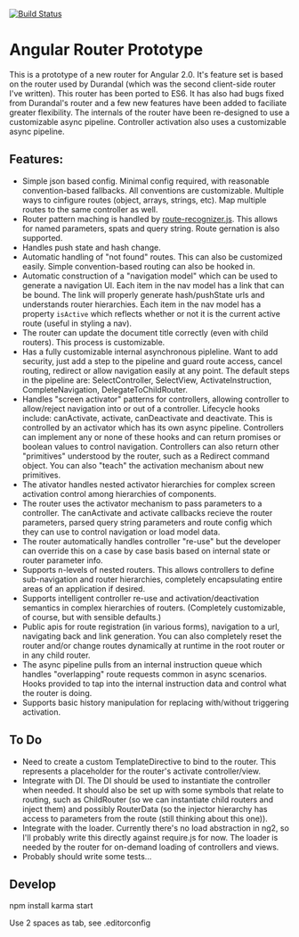 [![Build Status](https://travis-ci.org/angular/templating.png?branch=master)](https://travis-ci.org/angular/templating)

# Angular Router Prototype

This is a prototype of a new router for Angular 2.0. It's feature set is based on the router used by Durandal (which was the second client-side router I've written). This router has been ported to ES6. It has also had bugs fixed from Durandal's router and a few new features have been added to faciliate greater flexibility. The internals of the router have been re-designed to use a customizable async pipeline. Controller activation also uses a customizable async pipeline.

## Features:

* Simple json based config. Minimal config required, with reasonable convention-based fallbacks. All conventions are customizable. Multiple ways to cinfigure routes (object, arrays, strings, etc). Map multiple routes to the same controller as well.
* Router pattern maching is handled by [route-recognizer.js](https://github.com/tildeio/route-recognizer). This allows for named parameters, spats and query string. Route gernation is also supported.
* Handles push state and hash change.
* Automatic handling of "not found" routes. This can also be customized easily. Simple convention-based routing can also be hooked in.
* Automatic construction of a "navigation model" which can be used to generate a navigation UI. Each item in the nav model has a link that can be bound. The link will properly generate hash/pushState urls and understands router hierarchies. Each item in the nav model has a property `isActive` which reflects whether or not it is the current active route (useful in styling a nav).
* The router can update the document title correctly (even with child routers). This process is customizable.
* Has a fully customizable internal asynchronous pipleline. Want to add security, just add a step to the pipeline and guard route access, cancel routing, redirect or allow navigation easily at any point. The default steps in the pipeline are: SelectController, SelectView, ActivateInstruction, CompleteNavigation, DelegateToChildRouter.
* Handles "screen activator" patterns for controllers, allowing controller to allow/reject navigation into or out of a controller. Lifecycle hooks include: canActivate, activate, canDeactivate and deactivate. This is controlled by an activator which has its own async pipeline. Controllers can implement any or none of these hooks and can return promises or boolean values to control navigation. Controllers can also return other "primitives" understood by the router, such as a Redirect command object. You can also "teach" the activation mechanism about new primitives.
* The ativator handles nested activator hierarchies for complex screen activation control among hierarchies of components.
* The router uses the activator mechanism to pass parameters to a controller. The canActivate and activate callbacks recieve the router parameters, parsed query string parameters and route config which they can use to control navigation or load model data.
* The router automatically handles controller "re-use" but the developer can override this on a case by case basis based on internal state or router parameter info.
* Supports n-levels of nested routers. This allows controllers to define sub-navigation and router hierarchies, completely encapsulating entire areas of an application if desired.
* Supports intelligent controller re-use and activation/deactivation semantics in complex hierarchies of routers. (Completely customizable, of course, but with sensible defaults.)
* Public apis for route registration (in various forms), navigation to a url, navigating back and link generation. You can also completely reset the router and/or change routes dynamically at runtime in the root router or in any child router.
* The async pipeline pulls from an internal instruction queue which handles "overlapping" route requests common in async scenarios. Hooks provided to tap into the internal instruction data and control what the router is doing.
* Supports basic history manipulation for replacing with/without triggering activation.

## To Do
* Need to create a custom TemplateDirective to bind to the router. This represents a placeholder for the router's activate controller/view.
* Integrate with DI. The DI should be used to instantiate the controller when needed. It should also be set up with some symbols that relate to routing, such as ChildRouter (so we can instantiate child routers and inject them) and possibly RouterData (so the injector hierarchy has access to parameters from the route (still thinking about this one)).
* Integrate with the loader. Currently there's no load abstraction in ng2, so I'll probably write this directly against require.js for now. The loader is needed by the router for on-demand loading of controllers and views.
* Probably should write some tests...


## Develop
npm install
karma start

Use 2 spaces as tab, see .editorconfig

